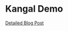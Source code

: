 # Kangal Demo
[Detailed Blog Post](https://qainsights.com/performance-testing-in-kubernetes-using-kangal/)
